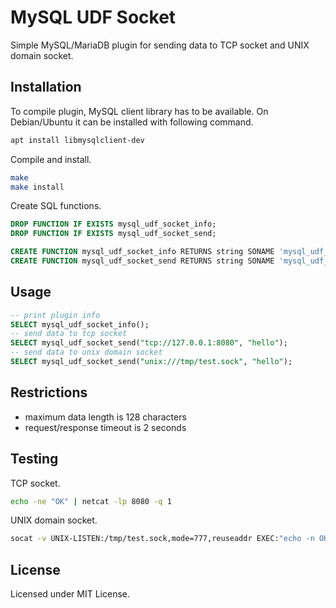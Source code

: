 # MySQL UDF Socket

Simple MySQL/MariaDB plugin for sending data to TCP socket and UNIX domain socket.

## Installation

To compile plugin, MySQL client library has to be available.
On Debian/Ubuntu it can be installed with following command.

```sh
apt install libmysqlclient-dev
```

Compile and install.

```sh
make
make install
```

Create SQL functions.

```sql
DROP FUNCTION IF EXISTS mysql_udf_socket_info;
DROP FUNCTION IF EXISTS mysql_udf_socket_send;

CREATE FUNCTION mysql_udf_socket_info RETURNS string SONAME 'mysql_udf_socket.so';
CREATE FUNCTION mysql_udf_socket_send RETURNS string SONAME 'mysql_udf_socket.so';
```

## Usage

```sql
-- print plugin info
SELECT mysql_udf_socket_info();
-- send data to tcp socket
SELECT mysql_udf_socket_send("tcp://127.0.0.1:8080", "hello");
-- send data to unix domain socket
SELECT mysql_udf_socket_send("unix:///tmp/test.sock", "hello");
```

## Restrictions

- maximum data length is 128 characters
- request/response timeout is 2 seconds

## Testing

TCP socket.

```sh
echo -ne "OK" | netcat -lp 8080 -q 1
```

UNIX domain socket.

```sh
socat -v UNIX-LISTEN:/tmp/test.sock,mode=777,reuseaddr EXEC:"echo -n OK"
```

## License

Licensed under MIT License.